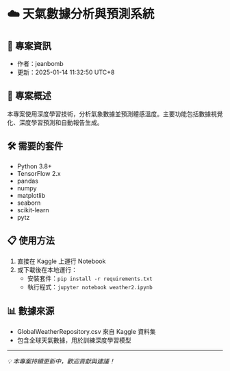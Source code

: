 # ☁️ 天氣數據分析與預測系統 

## 📌 專案資訊
- 作者：jeanbomb
- 更新：2025-01-14 11:32:50 UTC+8

## 🎯 專案概述
本專案使用深度學習技術，分析氣象數據並預測體感溫度。主要功能包括數據視覺化、深度學習預測和自動報告生成。

## 🛠️ 需要的套件
- Python 3.8+
- TensorFlow 2.x
- pandas
- numpy
- matplotlib
- seaborn
- scikit-learn
- pytz

## 📋 使用方法
1. 直接在 Kaggle 上運行 Notebook
2. 或下載後在本地運行：
   - 安裝套件：`pip install -r requirements.txt`
   - 執行程式：`jupyter notebook weather2.ipynb`

## 📊 數據來源
- GlobalWeatherRepository.csv 來自 Kaggle 資料集
- 包含全球天氣數據，用於訓練深度學習模型

---
*💡 本專案持續更新中，歡迎貢獻與建議！*
